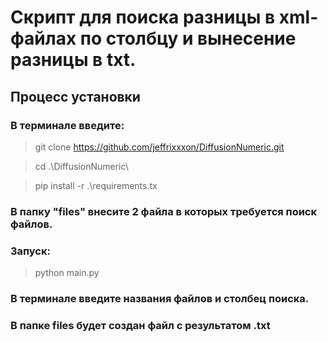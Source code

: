 # Скрипт для поиска разницы в xml-файлах по столбцу и вынесение разницы в txt.

## Процесс установки 

### В терминале введите:

> git clone https://github.com/jeffrixxxon/DiffusionNumeric.git

> cd .\DiffusionNumeric\

> pip install -r .\requirements.tx

### В папку "files" внесите 2 файла в которых требуется поиск файлов.

### Запуск: 

> python main.py

### В терминале введите названия файлов и столбец поиска.

### В папке files будет создан файл с результатом .txt